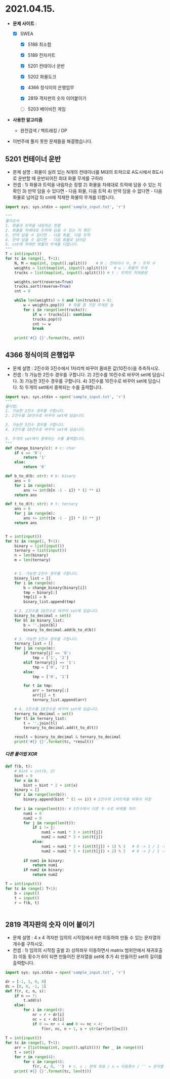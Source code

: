 # 2021.04.15.

- **문제 사이트** : 

  - [x] SWEA

    - [x] 5188 최소합
    - [x] 5189 전자카트
    - [x] 5201 컨테이너 운반
    - [x] 5202 화물도크
    - [x] 4366 정식이의 은행업무
    - [x] 2819 격자판의 숫자 이어붙이기
    - [ ] 5203 베이비진 게임

    

- **사용한 알고리즘**

  - 완전검색 / 백트래킹 / DP
  
- 이번주에 풀지 못한 문제들을 해결했습니다.



## 5201 컨테이너 운반

- 문제 설명 : 화물이 실려 있는 N개의 컨테이너를 M대의 트럭으로 A도시에서 B도시로 운반할 때 운반되어진 최대 화물 무게를 구하라
- 컨셉 : 1) 화물과 트럭을 내림차순 정렬 2) 화물을 차례대로 트럭에 담을 수 있는 지 확인 3) 만약 담을 수 있다면 - 다음 화물, 다음 트럭 4) 만약 담을 수 없다면 - 다음 화물로 넘어감 5) cnt에 적재한 화물의 무게를 더합니다.

```python
import sys; sys.stdin = open('sample_input.txt', 'r')

"""
풀이순서
1. 화물과 트럭을 내림차순 정렬
2. 화물을 차례대로 트럭에 담을 수 있는 지 확인
3. 만약 담을 수 있다면 - 다음 화물, 다음 트럭
4. 만약 담을 수 없다면 - 다음 화물로 넘어감
5. cnt에 적재한 화물의 무게를 더합니다.
"""
T = int(input())
for tc in range(1, T+1):
    N, M = map(int, input().split())    # N : 컨테이너 수, M : 트럭 수
    weights = list(map(int, input().split()))   # w : 화물의 무게
    trucks = list(map(int, input().split())) # t : 트럭의 적재용량

    weights.sort(reverse=True)
    trucks.sort(reverse=True)
    cnt = 0

    while len(weights) > 0 and len(trucks) > 0:
        w = weights.pop(0)  # 화물 중 가장 무게운 놈
        for i in range(len(trucks)):
            if w > trucks[i]: continue
            trucks.pop(0)
            cnt += w
            break
    
    print('#{} {}'.format(tc, cnt))
```



## 4366 정식이의 은행업무

- 문제 설명 : 2진수와 3진수에서 1자리씩 바꾸어 올바른 값(10진수)을 추측하시오.
- 컨셉 : 1) 가능한 2진수 경우를 구합니다. 2) 2진수를 10진수로 바꾸어 set에 담습니다. 3) 가능한 3진수 경우를 구합니다. 4) 3진수를 10진수로 바꾸어 set에 담습니다. 5) 두개의 set에서 중복되는 수를 출력합니다.

```python
import sys; sys.stdin = open('sample_input.txt', 'r')
"""
풀이법:
1. 가능한 2진수 경우를 구합니다.
2. 2진수를 10진수로 바꾸어 set에 담습니다.

3. 가능한 3진수 경우를 구합니다.
4. 3진수를 10진수로 바꾸어 set에 담습니다.

5. 두개의 set에서 중복되는 수를 출력합니다.
"""
def change_binary(c): # c: char
    if c == '0':
        return '1'
    else:
        return '0'

def b_to_d(b: str): # b: binary
    ans = 0
    for i in range(n):
        ans += int(b[n -1 - i]) * (2 ** i)
    return ans    

def t_to_d(t: str): # t: ternary
    ans = 0
    for j in range(m):
        ans += int(t[m -1 - j]) * (3 ** j)
    return ans


T = int(input())
for tc in range(1, T+1):
    binary = list(input())
    ternary = list(input())
    n = len(binary)
    m = len(ternary)


    # 1. 가능한 2진수 경우를 구합니다.
    binary_list = []
    for i in range(n):
        b = change_binary(binary[i])
        tmp = binary[:]
        tmp[i] = b
        binary_list.append(tmp)

    # 2. 2진수를 10진수로 바꾸어 set에 담습니다.
    binary_to_decimal = set()
    for bl in binary_list:
        b = ''.join(bl)
        binary_to_decimal.add(b_to_d(b))

    # 3. 가능한 3진수 경우를 구합니다.
    ternary_list = []
    for j in range(m):
        if ternary[j] == '0':
            tmp = ['1', '2']
        elif ternary[j] == '1':
            tmp = ['0', '2']
        else:
            tmp = ['0', '1']

        for t in tmp:
            arr = ternary[:]
            arr[j] = t
            ternary_list.append(arr)

    # 4. 3진수를 10진수로 바꾸어 set에 담습니다.
    ternary_to_decimal = set()
    for tl in ternary_list:
        t = ''.join(tl)
        ternary_to_decimal.add(t_to_d(t))

    result = binary_to_decimal & ternary_to_decimal
    print('#{} {}'.format(tc, *result))
```

##### 다른 풀이법 XOR

```python
def f(b, t):
    # bint = int(b, 2)
    bint = 0
    for x in b:
        bint = bint * 2 + int(x)
    binary = []
    for i in range(len(b)):
        binary.append(bint ^ (1 << i)) # 2진수의 1비트씩을 바꿔서 저장
        
    for i in range(len(t)): # 3진수에서 다른 두 수로 바꿔볼 자리
        num1 = 0
        num2 = 0
        for j in range(len(t)):
            if i != j:
                num1 = num1 * 3 + int(t[j])
                num2 = num2 * 3 + int(t[j])
            else:
                num1 = num1 * 3 + (int(t[j]) + 1) % 3	# 0 -> 1 / 1 -> 2 / 2 -> 0
                num2 = num2 * 3 + (int(t[j]) + 2) % 3	# 0 -> 2 / 1 -> 0 / 2 -> 1
                
        if num1 in binary:
            return num1
        if num2 in binary:
            return num2   

T = int(input())
for tc in range(1 T+1):
    b = input()
    t = input()
    r = f(b, t)
    
```



## 2819 격자판의 숫자 이어 붙이기

- 문제 설명 : 4 x 4 격자판 임의의 시작점에서 6번 이동하여 만들 수 있는 문자열의 개수를 구하시오.
- 컨셉 : 1) 임의의 시작점 출발 2) 상하좌우 이동하면서 matrix 범위안에서 재귀호출 3) 이동 횟수가 6이 되면 만들어진 문자열을 set에 추가 4) 만들어진 set의 길이를 출력합니다.

```python
import sys; sys.stdin = open('sample_input.txt', 'r')

dr = [-1, 1, 0, 0]
dc = [0, 0, -1, 1]
def f(r, c, n, s):
    if n == 7:
        t.add(s)
    else:
        for i in range(4):
            nr = r + dr[i]
            nc = c + dc[i]
            if 0 <= nr < 4 and 0 <= nc < 4:
                f(nr, nc, n + 1, s + str(arr[nr][nc]))
                
T = int(input())
for tc in range(1, T+1):
    arr = [list(map(int, input().split())) for _ in range(4)]
    t = set()
    for r in range(4):
        for c in range(4):
            f(r, c, 0, '')  # r, c : 현재 좌표 / n = 이동횟수 / '' = 문자열
    print('#{} {}'.format(tc, len(t)))
```

